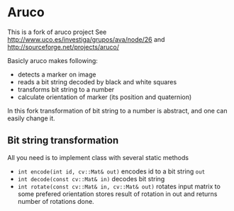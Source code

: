 # Aruco

This is a fork of aruco project
See http://www.uco.es/investiga/grupos/ava/node/26 and http://sourceforge.net/projects/aruco/

Basicly aruco makes following:

* detects a marker on image
* reads a bit string decoded by black and white squares
* transforms bit string to a number
* calculate orientation of marker (its position and quaternion)

In this fork transformation of bit string to a number is abstract, and one can
easily change it.

## Bit string transformation

All you need is to implement class with several static methods

* `int encode(int id, cv::Mat& out)` encodes id to a bit string `out`
* `int decode(const cv::Mat& in)` decodes bit string
* `int rotate(const cv::Mat& in, cv::Mat& out)` rotates input matrix to some prefered orientation stores result of rotation in out and returns number of rotations done.
